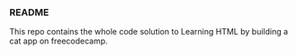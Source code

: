 ### README 

This repo contains the whole code solution to Learning HTML by building a cat app on freecodecamp. 

